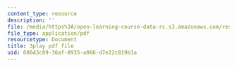 ```yaml
---
content_type: resource
description: ''
file: /media/https%3A/open-learning-course-data-rc.s3.amazonaws.com/res-6-012-introduction-to-probability-spring-2018/68643c8936af8935a066d7e22c819b1a_eV0kTm1h7mQ.pdf
file_type: application/pdf
resourcetype: Document
title: 3play pdf file
uid: 68643c89-36af-8935-a066-d7e22c819b1a
---
```

